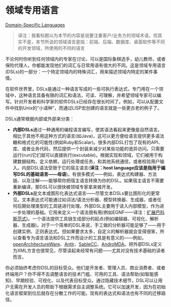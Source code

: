 # 领域专用语言

[Domain-Specific Languages](https://97-things-every-x-should-know.gitbooks.io/97-things-every-programmer-should-know/content/en/thing_23/)

> 译注：我看标题以为本节的内容是说要注重客户/业务方的领域术语，但其实不是，本节所说的领域语言是指：前端、后端、数据库、桌面软件等不同的开发领域，所使用的不同的语言

不论何时你听到任何领域内的专家在讨论，可以是国际象棋选手，幼儿教师，或者保险代理人，你都能发现他们的词汇与日常用语有很大的不同。这是领域专用语言(DSLs)的一部分：一个特定领域内的特殊词汇，用来描述领域内特定的某件事情。

在软件世界里，DSLs是通过一种语言写成的一些可执行表达式，专门用在一个领域中，这种语言具备有限的词汇和语法，可读、可理解，并希望领域专家可以编写。针对开发者和科学家的软件DSLs已经存在很长时间了。例如，可以从配置文件中找到Unix的“小语种”，而通过LISP宏创建的语言就是一些更古老的例子了。

DSLs通常根据内部或外部来分类：

- **内部DSLs**通过一种通用的编程语言编写，使其语法看起来更像是自然语言。相比于其他不用这种方式的语言(如Java)，这可以更方便给语言提供更多语法糖和格式化的可能性(例如Ruby和Scalar)。很多内部DSL打包了现有的API、库、或者业务代码，然后提供一个封装来减少对某些功能的诡异访问。只需要运行(run)它们就可以直接执行(excutable)。根据实现和领域，它们被用于构建数据结构，定义依赖，运行处理或任务，和其他系统通信，或者校验用户输入。内部DSL语法受限于它的宿主语言(**译注：host language应该是指用于编写DSL的基础语言——母语**)。有很多模式——例如，表达式构建器、方法链、以及注解——能够帮你把宿主语言转换为你的DSL。如果宿主语言不需要重新编译，那DSL可以很快被领域专家拿来做开发。
- **外部DSLs**是文本或图形化表达式语言——尽管文本DSLs要比图形化的更常见。文本表达式可能通过如词法/语法分析器、模型转换器、生成器，或者任何后期处理类型的工具链进行处理。外部DSL主要用于读入内部模型，作为进一步处理的基础。它用来定义一个语法很有用(例如EGNF——译注：[扩展巴科斯范式](https://zh.wikipedia.org/wiki/%E6%89%A9%E5%B1%95%E5%B7%B4%E7%A7%91%E6%96%AF%E8%8C%83%E5%BC%8F))。一个语法提供工具链生成部分的起点(例如编辑器、可视化、解析器、生成器)。对于一个简单的DSL来说，手工做的分析器可能足够了——用于创建实例、正则表达式。但如果要求太多，自定义的解析器就会变得很笨，所以查看专为语言语法和DSL工作而设计的工具是有意义的——例如，[openArchitectureWare](https://de.wikipedia.org/wiki/OpenArchitectureWare)、[Antlr](https://www.ibm.com/developerworks/cn/java/j-lo-antlr/index.html)、[SableCC](https://en.wikipedia.org/wiki/SableCC)、[AndroMDA](https://www.andromda.org)。把外部DSLs定义为XML方言也很常见，尽管读起来经常有问题——尤其对没有技术基础的读者而言。

你必须始终考虑你DSL的目标受众。他们是开发者、管理人员、商业消费者、或者终端用户？你不得不去调整语言的技术门槛、可用的工具、语法帮助(如智能感知)、早期校验、可视化、以及代表目标受众。通过隐藏技术细节，DSL可以让用户无需在开发人员的帮助下根据需求自主调整系统。它可以加速开发，因为在初始化语言框架到位后就存在分散工作的可能。现有的表达式和语法也有不同的迁移路径。